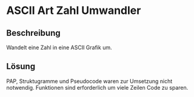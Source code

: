 # ASCII Art Zahl Umwandler
## Beschreibung
Wandelt eine Zahl in eine ASCII Grafik um.
## Lösung
PAP, Struktugramme und Pseudocode waren zur Umsetzung nicht notwendig.
Funktionen sind erforderlich um viele Zeilen Code zu sparen.